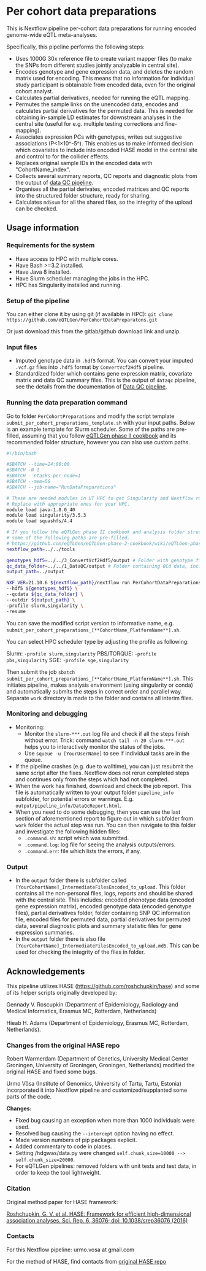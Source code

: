 # Per cohort data preparations

This is Nextflow pipeline per-cohort data preparations for running encoded  genome-wide eQTL meta-analyses.

Specifically, this pipeline performs the following steps:

- Uses 1000G 30x reference file to create variant mapper files (to make the SNPs from different studies jointly analyzable in central site).
- Encodes genotype and gene expression data, and deletes the random matrix used for encoding. This means that no information for individual study participant is obtainable from encoded data, even for the original cohort analyst.
- Calculates partial derivatives, needed for running the eQTL mapping.
- Permutes the sample links on the unencoded data, encodes and calculates partial derivatives for the permuted data. This is needed for obtaining in-sample LD estimates for downstream analyses in the central site (useful for e.g. multiple testing corrections and fine-mapping).
- Associates expression PCs with genotypes, writes out suggestive associations (P<1×10^-5^). This enables us to make informed decision which covariates to include into encoded HASE model in the central site and control to for the collider effects.
- Replaces original sample IDs in the encoded data with "CohortName_index".
- Collects several summary reports, QC reports and diagnostic plots from the output of [data QC pipeline](#1-data-qc).
- Organises all the partial derivates, encoded matrices and QC reports into the structured folder structure, ready for sharing.
- Calculates `md5sum` for all the shared files, so the integrity of the upload can be checked.

## Usage information

### Requirements for the system

- Have access to HPC with multiple cores.
- Have Bash >=3.2 installed.
- Have Java 8 installed.
- Have Slurm scheduler managing the jobs in the HPC.
- HPC has Singularity installed and running.

### Setup of the pipeline
You can either clone it by using git (if available in HPC):
`git clone https://github.com/eQTLGen/PerCohortDataPreparatons.git`

Or just download this from the gitlab/github download link and unzip.

### Input files

- Imputed genotype data in `.hdf5` format. You can convert your imputed `.vcf.gz` files into `.hdf5` format by `ConvertVcf2Hdf5` pipeline.
- Standardized folder which contains gene expression matrix, covariate matrix and data QC summary files. This is the output of `dataqc` pipeline, see the details from the documentation of [Data QC pipeline](TBA).

### Running the data preparation command

Go to folder `PerCohortPreparations` and modify the script template `submit_per_cohort_preparations_template.sh` with your input paths. Below is an example template for Slurm scheduler. Some of the paths are pre-filled, assuming that you follow [eQTLGen phase II cookbook](https://github.com/eQTLGen/eQTLGen-phase-2-cookbook/wiki/eQTLGen-phase-II-cookbook) and its recommended folder structure, however you can also use custom paths.

```bash
#!/bin/bash

#SBATCH --time=24:00:00
#SBATCH -N 1
#SBATCH --ntasks-per-node=1
#SBATCH --mem=5G
#SBATCH --job-name="RunDataPreparations"

# These are needed modules in UT HPC to get Singularity and Nextflow running.
# Replace with appropriate ones for your HPC.
module load java-1.8.0_40
module load singularity/3.5.3
module load squashfs/4.4

# If you follow the eQTLGen phase II cookbook and analysis folder structure,
# some of the following paths are pre-filled.
# https://github.com/eQTLGen/eQTLGen-phase-2-cookbook/wiki/eQTLGen-phase-II-cookbook
nextflow_path=../../tools

genotypes_hdf5=../../3_ConvertVcf2Hdf5/output # Folder with genotype files in .hdf5 format
qc_data_folder=../../1_DataQC/output # Folder containing QCd data, inc. expression and covariates
output_path=../output

NXF_VER=21.10.6 ${nextflow_path}/nextflow run PerCohortDataPreparations.nf \
--hdf5 ${genotypes_hdf5} \
--qcdata ${qc_data_folder} \
--outdir ${output_path} \
-profile slurm,singularity \
-resume
```

You can save the modified script version to informative name, e.g. `submit_per_cohort_preparations_[**CohortName_PlatformName**].sh`.

You can select HPC scheduler type by adjusting the profile as following:

Slurm: `-profile slurm,singularity`
PBS/TORQUE: `-profile pbs,singularity`
SGE: `-profile sge,singularity`

Then submit the job `sbatch submit_per_cohort_preparations_[**CohortName_PlatformName**].sh`. This initiates pipeline, makes analysis environment (using singularity or conda) and automatically submits the steps in correct order and parallel way. Separate `work` directory is made to the folder and contains all interim files.

### Monitoring and debugging

- Monitoring:
  - Monitor the `slurm-***.out` log file and check if all the steps finish without error. Trick: command `watch tail -n 20 slurm-***.out` helps you to interactively monitor the status of the jobs.
  - Use `squeue -u [YourUserName]` to see if individual tasks are in the queue.
- If the pipeline crashes (e.g. due to walltime), you can just resubmit the same script after the fixes. Nextflow does not rerun completed steps and continues only from the steps which had not completed.
- When the work has finished, download and check the job report. This file  is automatically written to your output folder `pipeline_info` subfolder, for potential errors or warnings. E.g. `output/pipeline_info/DataQcReport.html`.
- When you need to do some debugging, then you can use the last section of aforementioned report to figure out in which subfolder from `work` folder the actual step was run. You can then navigate to this folder and investigate the following hidden files:
  - `.command.sh`: script which was submitted.
  - `.command.log`: log file for seeing the analysis outputs/errors.
  - `.command.err`: file which lists the errors, if any.

### Output

- In the `output` folder there is subfolder called `[YourCohortName]_IntermediateFilesEncoded_to_upload`. This folder contains all the non-personal files, logs, reports and should be shared with the central site.  This includes: encoded phenotype data (encoded gene expression matrix), encoded genotype data (encoded genotype files), partial derivatives folder, folder containing SNP QC information file, encoded files for permuted data, partial derivatives for permuted data, several diagnostic plots and summary statistic files for gene expression summaries.
- In the `output` folder there is also file `[YourCohortName]_IntermediateFilesEncoded_to_upload.md5`. This can be used for checking the integrity of the files in folder.

## Acknowledgements

This pipeline utilizes HASE (https://github.com/roshchupkin/hase) and some of its helper scripts originally developed by:

Gennady V. Roscupkin (Department of Epidemiology, Radiology and Medical Informatics, Erasmus MC, Rotterdam, Netherlands) 

Hieab H. Adams (Department of Epidemiology, Erasmus MC, Rotterdam, Netherlands). 

### Changes from the original HASE repo

Robert Warmerdam (Department of Genetics, University Medical Center Groningen, University of Groningen, Groningen, Netherlands) modified the original HASE and fixed some bugs.

Urmo Võsa (Institute of Genomics, University of Tartu, Tartu, Estonia) incorporated it into Nextflow pipeline and customized/supplanted some parts of the code.

**Changes:**

- Fixed bug causing an exception when more than 1000 individuals were used.
- Resolved bug causing the `--intercept` option having no effect.
- Made version numbers of pip packages explicit.
- Added commentary to code in places.
- Setting /hdgwas/data.py were changed `self.chunk_size=10000 --> self.chunk_size=20000`.
- For eQTLGen pipelines: removed folders with unit tests and test data, in order to keep the tool lightweight.

### Citation

Original method paper for HASE framework:

[Roshchupkin, G. V. et al. HASE: Framework for efficient high-dimensional association analyses. Sci. Rep. 6, 36076; doi: 10.1038/srep36076 (2016)](https://www.nature.com/articles/srep36076)

### Contacts

For this Nextflow pipeline: urmo.vosa at gmail.com

For the method of HASE, find contacts from [original HASE repo](https://github.com/roshchupkin/hase)


